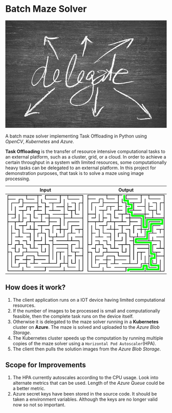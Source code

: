 # Batch Maze Solver

![](readme-resources/delegate.jpg)

A batch maze solver implementing Task Offloading in Python using *OpenCV*, *Kubernetes* and *Azure*. 

**Task Offloading** is the transfer of resource intensive computational tasks to an external platform, such as a cluster, grid, or a cloud. In order to achieve a certain throughput in a system with limited resources, some computationally heavy tasks can be delegated to an external platform. In this project for demonstration purposes, that task is to solve a maze using image processing.

| Input  | Output  |
|---|---|
| ![](readme-resources/maze-20x20.png)  | ![](readme-resources/result_maze-20x20.png) |

## How does it work?

1. The client application runs on a IOT device having limited computational resources.
2. If the number of images to be processed is small and computationally feasible, then the complete task runs on the device itself.
3. Otherwise it is delegated to the maze solver running in a **Kubernetes** cluster on **Azure**. The maze is solved and uploaded to the *Azure Blob Storage*.
4. The Kubernetes cluster speeds up the computation by running multiple copies of the maze solver using a `Horizontal Pod Autoscaler`(HPA).
5. The client then pulls the solution images from the *Azure Blob Storage*.

## Scope for Improvements

1. The HPA currently autoscales according to the CPU usage. Look into alternate metrics that can be used. Length of the *Azure Queue* could be a better metric.
2. Azure secret keys have been stored in the source code. It should be taken a environment variables. Although the keys are no longer valid now so not so important.
